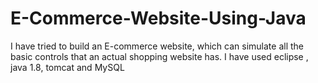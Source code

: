 # E-Commerce-Website-Using-Java
 I have tried to build an E-commerce website, which can simulate all the basic controls that an actual shopping website has. I have used eclipse , java 1.8, tomcat and MySQL
